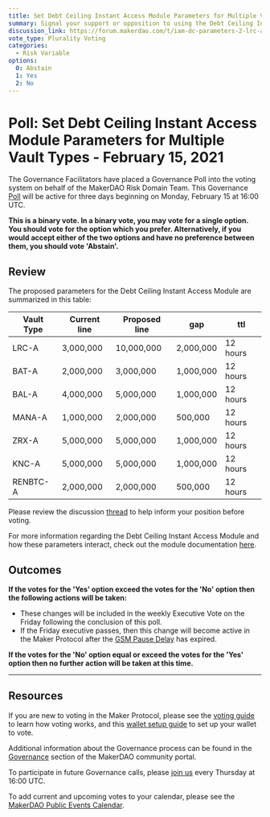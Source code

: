 ```yaml
---
title: Set Debt Ceiling Instant Access Module Parameters for Multiple Vault Types - February 15, 2021
summary: Signal your support or opposition to using the Debt Ceiling Instant Access Module for Multiple Vault Types with the listed parameters.
discussion_link: https://forum.makerdao.com/t/iam-dc-parameters-2-lrc-a-bat-a-bal-a-mana-a-zrx-a-knc-a-renbtc-a/6431
vote_type: Plurality Voting
categories:
  - Risk Variable
options:
  0: Abstain
  1: Yes
  2: No
---
```


# Poll: Set Debt Ceiling Instant Access Module Parameters for Multiple Vault Types - February 15, 2021

The Governance Facilitators have placed a Governance Poll into the voting system on behalf of the MakerDAO Risk Domain Team. This Governance [Poll](https://community-development.makerdao.com/en/learn/governance/on-chain-gov) will be active for three days beginning on Monday, February 15 at 16:00 UTC.

**This is a binary vote. In a binary vote, you may vote for a single option. You should vote for the option which you prefer. Alternatively, if you would accept either of the two options and have no preference between them, you should vote 'Abstain'.**

## Review

The proposed parameters for the Debt Ceiling Instant Access Module are summarized in this table:

| Vault Type | Current line | Proposed line | gap       | ttl      |
| ---------- | ------------ | ------------- | --------- | -------- |
| LRC-A      | 3,000,000    | 10,000,000    | 2,000,000 | 12 hours |
| BAT-A      | 2,000,000    | 3,000,000     | 1,000,000 | 12 hours |
| BAL-A      | 4,000,000    | 5,000,000     | 1,000,000 | 12 hours |
| MANA-A     | 1,000,000    | 2,000,000     | 500,000   | 12 hours |
| ZRX-A      | 5,000,000    | 5,000,000     | 1,000,000 | 12 hours |
| KNC-A      | 5,000,000    | 5,000,000     | 1,000,000 | 12 hours |
| RENBTC-A   | 2,000,000    | 2,000,000     | 500,000   | 12 hours |

Please review the discussion [thread](https://forum.makerdao.com/t/iam-dc-parameters-2-lrc-a-bat-a-bal-a-mana-a-zrx-a-knc-a-renbtc-a/6431) to help inform your position before voting.

For more information regarding the Debt Ceiling Instant Access Module and how these parameters interact, check out the module documentation [here](https://community-development.makerdao.com/en/learn/governance/module-dciam).

## Outcomes

**If the votes for the 'Yes' option exceed the votes for the 'No' option then the following actions will be taken:**

- These changes will be included in the weekly Executive Vote on the Friday following the conclusion of this poll.
- If the Friday executive passes, then this change will become active in the Maker Protocol after the [GSM Pause Delay](https://community-development.makerdao.com/en/learn/governance/param-gsm-pause-delay) has expired.

**If the votes for the 'No' option equal or exceed the votes for the 'Yes' option then no further action will be taken at this time.**

---

## Resources

If you are new to voting in the Maker Protocol, please see the [voting guide](https://community-development.makerdao.com/en/learn/governance/how-voting-works/) to learn how voting works, and this [wallet setup guide](https://community-development.makerdao.com/en/learn/governance/voting-setup/) to set up your wallet to vote.

Additional information about the Governance process can be found in the [Governance](https://community-development.makerdao.com/en/learn/governance) section of the MakerDAO community portal.

To participate in future Governance calls, please [join us](https://github.com/makerdao/community/tree/master/governance/governance-and-risk-meetings) every Thursday at 16:00 UTC.

To add current and upcoming votes to your calendar, please see the [MakerDAO Public Events Calendar](https://calendar.google.com/calendar/embed?src=makerdao.com_3efhm2ghipksegl009ktniomdk%40group.calendar.google.com&ctz=UTC&mode=week&showCalendars=0&showPrint=0).
